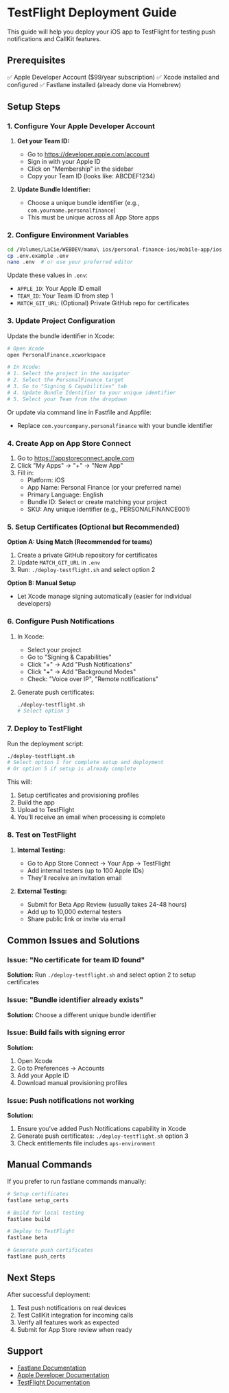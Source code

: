 # TestFlight Deployment Guide

This guide will help you deploy your iOS app to TestFlight for testing push notifications and CallKit features.

## Prerequisites

✅ Apple Developer Account ($99/year subscription)
✅ Xcode installed and configured
✅ Fastlane installed (already done via Homebrew)

## Setup Steps

### 1. Configure Your Apple Developer Account

1. **Get your Team ID:**
   - Go to https://developer.apple.com/account
   - Sign in with your Apple ID
   - Click on "Membership" in the sidebar
   - Copy your Team ID (looks like: ABCDEF1234)

2. **Update Bundle Identifier:**
   - Choose a unique bundle identifier (e.g., `com.yourname.personalfinance`)
   - This must be unique across all App Store apps

### 2. Configure Environment Variables

```bash
cd /Volumes/LaCie/WEBDEV/mama\ ios/personal-finance-ios/mobile-app/ios
cp .env.example .env
nano .env  # or use your preferred editor
```

Update these values in `.env`:
- `APPLE_ID`: Your Apple ID email
- `TEAM_ID`: Your Team ID from step 1
- `MATCH_GIT_URL`: (Optional) Private GitHub repo for certificates

### 3. Update Project Configuration

Update the bundle identifier in Xcode:
```bash
# Open Xcode
open PersonalFinance.xcworkspace

# In Xcode:
# 1. Select the project in the navigator
# 2. Select the PersonalFinance target
# 3. Go to "Signing & Capabilities" tab
# 4. Update Bundle Identifier to your unique identifier
# 5. Select your Team from the dropdown
```

Or update via command line in Fastfile and Appfile:
- Replace `com.yourcompany.personalfinance` with your bundle identifier

### 4. Create App on App Store Connect

1. Go to https://appstoreconnect.apple.com
2. Click "My Apps" → "+" → "New App"
3. Fill in:
   - Platform: iOS
   - App Name: Personal Finance (or your preferred name)
   - Primary Language: English
   - Bundle ID: Select or create matching your project
   - SKU: Any unique identifier (e.g., PERSONALFINANCE001)

### 5. Setup Certificates (Optional but Recommended)

**Option A: Using Match (Recommended for teams)**
1. Create a private GitHub repository for certificates
2. Update `MATCH_GIT_URL` in `.env`
3. Run: `./deploy-testflight.sh` and select option 2

**Option B: Manual Setup**
- Let Xcode manage signing automatically (easier for individual developers)

### 6. Configure Push Notifications

1. In Xcode:
   - Select your project
   - Go to "Signing & Capabilities"
   - Click "+" → Add "Push Notifications"
   - Click "+" → Add "Background Modes"
   - Check: "Voice over IP", "Remote notifications"

2. Generate push certificates:
   ```bash
   ./deploy-testflight.sh
   # Select option 3
   ```

### 7. Deploy to TestFlight

Run the deployment script:
```bash
./deploy-testflight.sh
# Select option 1 for complete setup and deployment
# Or option 5 if setup is already complete
```

This will:
1. Setup certificates and provisioning profiles
2. Build the app
3. Upload to TestFlight
4. You'll receive an email when processing is complete

### 8. Test on TestFlight

1. **Internal Testing:**
   - Go to App Store Connect → Your App → TestFlight
   - Add internal testers (up to 100 Apple IDs)
   - They'll receive an invitation email

2. **External Testing:**
   - Submit for Beta App Review (usually takes 24-48 hours)
   - Add up to 10,000 external testers
   - Share public link or invite via email

## Common Issues and Solutions

### Issue: "No certificate for team ID found"
**Solution:** Run `./deploy-testflight.sh` and select option 2 to setup certificates

### Issue: "Bundle identifier already exists"
**Solution:** Choose a different unique bundle identifier

### Issue: Build fails with signing error
**Solution:** 
1. Open Xcode
2. Go to Preferences → Accounts
3. Add your Apple ID
4. Download manual provisioning profiles

### Issue: Push notifications not working
**Solution:**
1. Ensure you've added Push Notifications capability in Xcode
2. Generate push certificates: `./deploy-testflight.sh` option 3
3. Check entitlements file includes `aps-environment`

## Manual Commands

If you prefer to run fastlane commands manually:

```bash
# Setup certificates
fastlane setup_certs

# Build for local testing
fastlane build

# Deploy to TestFlight
fastlane beta

# Generate push certificates
fastlane push_certs
```

## Next Steps

After successful deployment:
1. Test push notifications on real devices
2. Test CallKit integration for incoming calls
3. Verify all features work as expected
4. Submit for App Store review when ready

## Support

- [Fastlane Documentation](https://docs.fastlane.tools)
- [Apple Developer Documentation](https://developer.apple.com/documentation)
- [TestFlight Documentation](https://developer.apple.com/testflight)